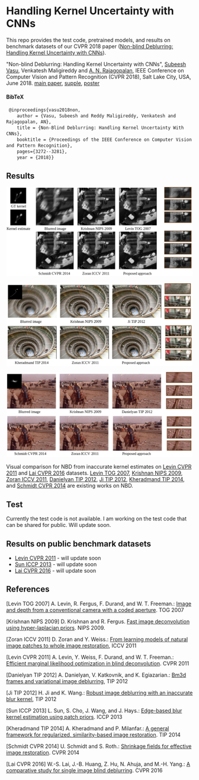 # Handling Kernel Uncertainty with CNNs

This repo provides the test code, pretrained models, and results on benchmark datasets of our CVPR 2018 paper ([Non-blind Deblurring: Handling Kernel Uncertainty with CNNs](https://drive.google.com/file/d/1htYVSTXJ60ChPUWjsCHblS22IWlwMitX/view)).


"Non-blind Deblurring: Handling Kernel Uncertainty with CNNs", [Subeesh Vasu](https://subeeshvasu.github.io), Venkatesh Maligireddy and [A. N. Rajagopalan](http://www.ee.iitm.ac.in/~raju/), IEEE Conference on Computer Vision and Pattern Recognition (CVPR 2018), Salt Lake City, USA, June 2018. [main paper](https://drive.google.com/file/d/1htYVSTXJ60ChPUWjsCHblS22IWlwMitX/view), [supple](https://drive.google.com/file/d/1xtWUoh4qm4rX1W8gZ7BaA8HFTy5CTBNC/view), [poster](https://drive.google.com/file/d/1uhhrceerogugU0cAdG79AoyWhSSGZxcW/view)

#### BibTeX

 
     @inproceedings{vasu2018non,
        author = {Vasu, Subeesh and Reddy Maligireddy, Venkatesh and Rajagopalan, AN},
        title = {Non-Blind Deblurring: Handling Kernel Uncertainty With CNNs},
        booktitle = {Proceedings of the IEEE Conference on Computer Vision and Pattern Recognition},
        pages={3272--3281},
        year = {2018}}
## Results     
<p align="center">
<img src="images/nbd_syntheg_levin.png">
</p>

<p align="center">
<img src="images/nbd_syntheg_lai.png">
</p>

<p align="center">
<img src="images/nbd_realeg_lai.png">
</p>

Visual comparison for NBD from inaccurate kernel estimates on [Levin CVPR 2011](http://webee.technion.ac.il/people/anat.levin/papers/deconvLevinEtalCVPR11.pdf) and [Lai CVPR 2016](http://vllab.ucmerced.edu/wlai24/cvpr16_deblur_study/) datasets. [Levin TOG 2007](https://groups.csail.mit.edu/graphics/CodedAperture/), [Krishnan NIPS 2009](https://dilipkay.wordpress.com/fast-deconvolution/), [Zoran ICCV 2011](https://people.csail.mit.edu/danielzoran/EPLLICCVCameraReady.pdf), [Danielyan TIP 2012](https://www.cs.tut.fi/~foi/GCF-BM3D/BM3DframesDeblur-Danielyan.pdf), [Ji TIP 2012](http://www.math.nus.edu.sg/~matjh/download/robust_deblur/TIP_2012_deblur.pdf), [Kheradmand TIP 2014](https://ieeexplore.ieee.org/document/6918453/), and [Schmidt CVPR 2014](http://research.uweschmidt.org/pubs/cvpr14schmidt.pdf) are existing works on NBD.

## Test
Currently the test code is not available. I am working on the test code that can be shared for public. Will update soon.

## Results on public benchmark datasets

- [Levin CVPR 2011]() - will update soon
- [Sun ICCP 2013]() - will update soon
- [Lai CVPR 2016]() - will update soon

## References

[Levin TOG 2007] A. Levin, R. Fergus, F. Durand, and W. T. Freeman.: [Image and depth from a conventional camera with a coded aperture](https://groups.csail.mit.edu/graphics/CodedAperture/). TOG 2007

[Krishnan NIPS 2009] D. Krishnan and R. Fergus. [Fast image deconvolution using hyper-laplacian priors](https://dilipkay.wordpress.com/fast-deconvolution/). NIPS 2009.

[Zoran ICCV 2011] D. Zoran and Y. Weiss.: [From learning models of natural image patches to whole image restoration](https://people.csail.mit.edu/danielzoran/EPLLICCVCameraReady.pdf), ICCV 2011

[Levin CVPR 2011] A. Levin, Y. Weiss, F. Durand, and W. T. Freeman.: [Efficient marginal likelihood optimization in blind deconvolution](http://webee.technion.ac.il/people/anat.levin/papers/deconvLevinEtalCVPR11.pdf). CVPR 2011

[Danielyan TIP 2012] A. Danielyan, V. Katkovnik, and K. Egiazarian.: [Bm3d frames and variational image deblurring](https://www.cs.tut.fi/~foi/GCF-BM3D/BM3DframesDeblur-Danielyan.pdf), TIP 2012

[Ji TIP 2012] H. Ji and K. Wang.: [Robust image deblurring with an inaccurate blur kernel](http://www.math.nus.edu.sg/~matjh/download/robust_deblur/TIP_2012_deblur.pdf), TIP 2012

[Sun ICCP 2013] L. Sun, S. Cho, J. Wang, and J. Hays.: [Edge-based blur kernel estimation using patch priors](http://cs.brown.edu/~lbsun/deblur2013/deblur2013iccp.html). ICCP 2013

[Kheradmand TIP 2014] A. Kheradmand and P. Milanfar.: [A general framework for regularized, similarity-based image restoration](https://ieeexplore.ieee.org/document/6918453/). TIP 2014

[Schmidt CVPR 2014] U. Schmidt and S. Roth.: [Shrinkage fields for effective image restoration](http://research.uweschmidt.org/pubs/cvpr14schmidt.pdf). CVPR 2014

[Lai CVPR 2016] W.-S. Lai, J.-B. Huang, Z. Hu, N. Ahuja, and M.-H. Yang.: [A comparative study for single image blind deblurring](http://vllab.ucmerced.edu/wlai24/cvpr16_deblur_study/). CVPR 2016








